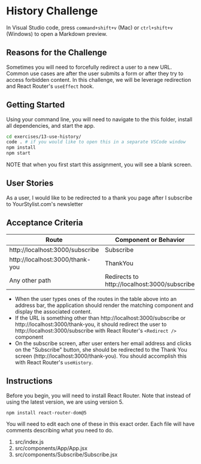 # History Challenge

In Visual Studio code, press `command+shift+v` (Mac) or `ctrl+shift+v` (Windows) to open a Markdown preview.

## Reasons for the Challenge

Sometimes you will need to forcefully redirect a user to a new URL. Common use cases are after the user submits a form or after they try to access forbidden content. In this challenge, we will be leverage redirection and React Router's `useEffect` hook.

## Getting Started

Using your command line, you will need to navigate to the this folder, install all dependencies, and start the app.

```bash
cd exercises/13-use-history/
code . # if you would like to open this in a separate VSCode window
npm install
npm start
```

NOTE that when you first start this assignment, you will see a blank screen.

## User Stories

As a user, I would like to be redirected to a thank you page after I subscribe to YourStylist.com's newsletter

## Acceptance Criteria

| Route                           | Component or Behavior                        |
| ------------------------------- | -------------------------------------------- |
| http://localhost:3000/subscribe | Subscribe                                    |
| http://localhost:3000/thank-you | ThankYou                                     |
| Any other path                  | Redirects to http://localhost:3000/subscribe |

- When the user types ones of the routes in the table above into an address bar, the application should render the matching component and display the associated content.
- If the URL is something other than http://localhost:3000/subscribe or http://localhost:3000/thank-you, it should redirect the user to http://localhost:3000/subscribe with React Router's `<Redirect />` component
- On the subscribe screen, after user enters her email address and clicks on the "Subscribe" button, she should be redirected to the Thank You screen (http://localhost:3000/thank-you). You should accomplish this with React Router's `useHistory`.

## Instructions

Before you begin, you will need to install React Router. Note that instead of using the latest version, we are using version 5.

```bash
npm install react-router-dom@5
```

You will need to edit each one of these in this exact order. Each file will have comments describing what you need to do.

1. src/index.js
2. src/components/App/App.jsx
3. src/components/Subscribe/Subscribe.jsx
